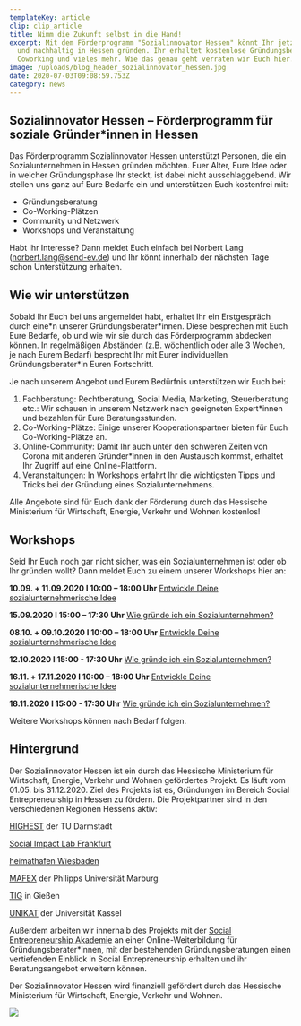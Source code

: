 ```yaml
---
templateKey: article
clip: clip_article
title: Nimm die Zukunft selbst in die Hand!
excerpt: Mit dem Förderprogramm "Sozialinnovator Hessen" könnt Ihr jetzt sozial
  und nachhaltig in Hessen gründen. Ihr erhaltet kostenlose Gründungsberatung,
  Coworking und vieles mehr. Wie das genau geht verraten wir Euch hier.
image: /uploads/blog_header_sozialinnovator_hessen.jpg
date: 2020-07-03T09:08:59.753Z
category: news
---
```

## Sozialinnovator Hessen – Förderprogramm für soziale Gründer*innen in Hessen

Das Förderprogramm Sozialinnovator Hessen unterstützt Personen, die ein Sozialunternehmen in Hessen gründen möchten. Euer Alter, Eure Idee oder in welcher Gründungsphase Ihr steckt, ist dabei nicht ausschlaggebend. Wir stellen uns ganz auf Eure Bedarfe ein und unterstützen Euch kostenfrei mit:

* Gründungsberatung
* Co-Working-Plätzen
* Community und Netzwerk
* Workshops und Veranstaltung

Habt Ihr Interesse? Dann meldet Euch einfach bei Norbert Lang ([](norbert.lang@send-ev.de)[norbert.lang@send-ev.de](mailto:Norbert.lang@send-ev.de)) und Ihr könnt innerhalb der nächsten Tage schon Unterstützung erhalten.

## Wie wir unterstützen

Sobald Ihr Euch bei uns angemeldet habt, erhaltet Ihr ein Erstgespräch durch eine\*n unserer Gründungsberater\*innen. Diese besprechen mit Euch Eure Bedarfe, ob und wie wir sie durch das Förderprogramm abdecken können. In regelmäßigen Abständen (z.B. wöchentlich oder alle 3 Wochen, je nach Eurem Bedarf) besprecht Ihr mit Eurer individuellen Gründungsberater*in Euren Fortschritt.

Je nach unserem Angebot und Eurem Bedürfnis unterstützen wir Euch bei:

1. Fachberatung: Rechtberatung, Social Media, Marketing, Steuerberatung etc.: Wir schauen in unserem Netzwerk nach geeigneten Expert*innen und bezahlen für Eure Beratungsstunden.
2. Co-Working-Plätze: Einige unserer Kooperationspartner bieten für Euch Co-Working-Plätze an.
3. Online-Community: Damit Ihr auch unter den schweren Zeiten von Corona mit anderen Gründer*innen in den Austausch kommst, erhaltet Ihr Zugriff auf eine Online-Plattform.
4. Veranstaltungen: In Workshops erfahrt Ihr die wichtigsten Tipps und Tricks bei der Gründung eines Sozialunternehmens.

Alle Angebote sind für Euch dank der Förderung durch das Hessische Ministerium für Wirtschaft, Energie, Verkehr und Wohnen kostenlos!

## Workshops

Seid Ihr Euch noch gar nicht sicher, was ein Sozialunternehmen ist oder ob Ihr gründen wollt? Dann meldet Euch zu einem unserer Workshops hier an:

**10.09. + 11.09.2020 I 10:00 – 18:00 Uhr** [Entwickle Deine sozialunternehmerische Idee](https://www.eventbrite.de/e/entwickle-deine-sozialunternehmerische-idee-hessen-edition-tickets-117002269939)

**15.09.2020 I 15:00 – 17:30 Uhr**  [Wie gründe ich ein Sozialunternehmen? ](https://www.eventbrite.de/e/wie-grunde-ich-ein-sozialunternehmen-4-hessen-edition-tickets-116997423443)

**08.10. + 09.10.2020 I 10:00 – 18:00 Uhr** [Entwickle Deine sozialunternehmerische Idee](https://www.eventbrite.de/e/entwickle-deine-sozialunternehmerische-idee-hessen-edition-tickets-117002275957)

**12.10.2020 I 15:00 - 17:30 Uhr** [Wie gründe ich ein Sozialunternehmen?](https://www.eventbrite.de/e/wie-grunde-ich-ein-sozialunternehmen-5-hessen-edition-tickets-116997638085)

**16.11. + 17.11.2020 I 10:00 – 18:00 Uhr** [Entwickle Deine sozialunternehmerische Idee](https://www.eventbrite.de/e/entwickle-deine-sozialunternehmerische-idee-hessen-edition-tickets-117002277963)

**18.11.2020 I 15:00 - 17:30 Uhr** [Wie gründe ich ein Sozialunternehmen?](https://www.eventbrite.de/e/wie-grunde-ich-ein-sozialunternehmen-6-hessen-edition-tickets-116997634073)

Weitere Workshops können nach Bedarf folgen.

## Hintergrund

Der Sozialinnovator Hessen ist ein durch das Hessische Ministerium für Wirtschaft, Energie, Verkehr und Wohnen gefördertes Projekt. Es läuft vom 01.05. bis 31.12.2020. Ziel des Projekts ist es, Gründungen im Bereich Social Entrepreneurship in Hessen zu fördern. Die Projektpartner sind in den verschiedenen Regionen Hessens aktiv:

[HIGHEST](https://www.highest.tu-darmstadt.de/highest/index.de.jsp) der TU Darmstadt

[Social Impact Lab Frankfurt](https://frankfurt.socialimpactlab.eu/)

[heimathafen Wiesbaden](https://heimathafen-wiesbaden.de/)

[MAFEX](https://www.uni-marburg.de/de/fb02/forschung/forschungsinstitute-und-arbeitsgruppen/weitere-institute/mafex) der Philipps Universität Marburg

[TIG](https://www.tig-gmbh.de/) in Gießen

[UNIKAT](https://www.uni-kassel.de/einrichtung/ukt/unikat-von-der-idee-zur-gruendung) der Universität Kassel

Außerdem arbeiten wir innerhalb des Projekts mit der [Social Entrepreneurship Akademie](https://seakademie.org/) an einer Online-Weiterbildung für Gründungsberater*innen, mit der bestehenden Gründungsberatungen einen vertiefenden Einblick in Social Entrepreneurship erhalten und ihr Beratungsangebot erweitern können.

Der Sozialinnovator Hessen wird finanziell gefördert durch das Hessische Ministerium für Wirtschaft, Energie, Verkehr und Wohnen. 

![](/uploads/hmwevw_logo_4c.jpg)